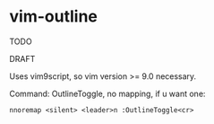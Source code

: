 # vim-outline

TODO

DRAFT

Uses vim9script, so vim version >= 9.0 necessary.

Command: OutlineToggle, no mapping, if u want one:

    nnoremap <silent> <leader>n :OutlineToggle<cr>
